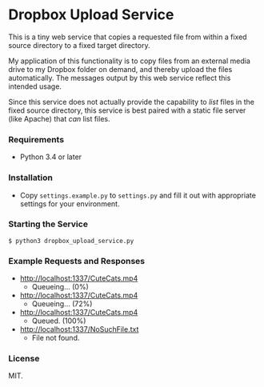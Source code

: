 # Dropbox Upload Service

This is a tiny web service that copies a requested file from within a fixed source directory to a fixed target directory.

My application of this functionality is to copy files from an external media drive to my Dropbox folder on demand, and thereby upload the files automatically. The messages output by this web service reflect this intended usage.

Since this service does not actually provide the capability to *list* files in the fixed source directory, this service is best paired with a static file server (like Apache) that *can* list files.

### Requirements

* Python 3.4 or later

### Installation

* Copy `settings.example.py` to `settings.py` and fill it out with appropriate settings for your environment.

### Starting the Service

```
$ python3 dropbox_upload_service.py
```

### Example Requests and Responses

* <http://localhost:1337/CuteCats.mp4>
    * Queueing... (0%)
* <http://localhost:1337/CuteCats.mp4>
    * Queueing... (72%)
* <http://localhost:1337/CuteCats.mp4>
    * Queued. (100%)
* <http://localhost:1337/NoSuchFile.txt>
    * File not found.


### License

MIT.